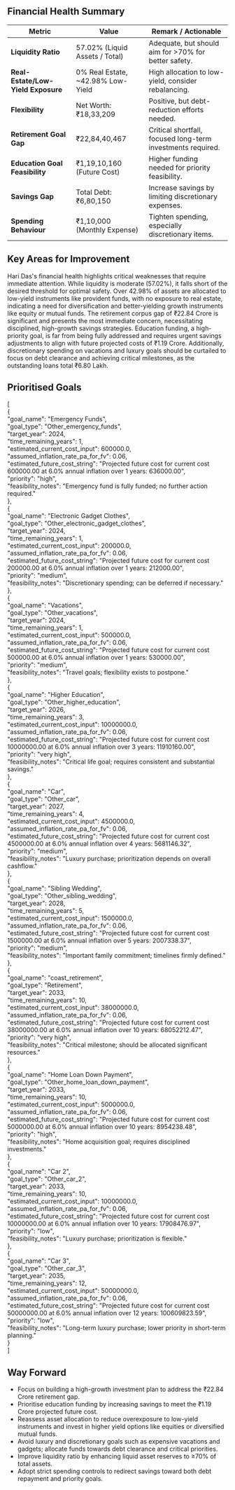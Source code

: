 ## Financial Health Summary  

| Metric                       | Value                               | Remark / Actionable                                     |
|------------------------------|-------------------------------------|-------------------------------------------------------|
| **Liquidity Ratio**          | 57.02% (Liquid Assets / Total)     | Adequate, but should aim for >70% for better safety.  |
| **Real-Estate/Low-Yield Exposure** | 0% Real Estate, ~42.98% Low-Yield | High allocation to low-yield, consider rebalancing.  |
| **Flexibility**              | Net Worth: ₹18,33,209              | Positive, but debt-reduction efforts needed.          |
| **Retirement Goal Gap**      | ₹22,84,40,467                      | Critical shortfall, focused long-term investments required. |
| **Education Goal Feasibility** | ₹1,19,10,160 (Future Cost)        | Higher funding needed for priority feasibility.       |
| **Savings Gap**              | Total Debt: ₹6,80,150              | Increase savings by limiting discretionary expenses.  |
| **Spending Behaviour**       | ₹1,10,000 (Monthly Expense)        | Tighten spending, especially discretionary items.     |

## Key Areas for Improvement  

Hari Das's financial health highlights critical weaknesses that require immediate attention. While liquidity is moderate (57.02%), it falls short of the desired threshold for optimal safety. Over 42.98% of assets are allocated to low-yield instruments like provident funds, with no exposure to real estate, indicating a need for diversification and better-yielding growth instruments like equity or mutual funds. The retirement corpus gap of ₹22.84 Crore is significant and presents the most immediate concern, necessitating disciplined, high-growth savings strategies. Education funding, a high-priority goal, is far from being fully addressed and requires urgent savings adjustments to align with future projected costs of ₹1.19 Crore. Additionally, discretionary spending on vacations and luxury goals should be curtailed to focus on debt clearance and achieving critical milestones, as the outstanding loans total ₹6.80 Lakh.  

## Prioritised Goals  

[  
  {  
    "goal_name": "Emergency Funds",  
    "goal_type": "Other_emergency_funds",  
    "target_year": 2024,  
    "time_remaining_years": 1,  
    "estimated_current_cost_input": 600000.0,  
    "assumed_inflation_rate_pa_for_fv": 0.06,  
    "estimated_future_cost_string": "Projected future cost for current cost 600000.00 at 6.0% annual inflation over 1 years: 636000.00",  
    "priority": "high",  
    "feasibility_notes": "Emergency fund is fully funded; no further action required."  
  },  
  {  
    "goal_name": "Electronic Gadget Clothes",  
    "goal_type": "Other_electronic_gadget_clothes",  
    "target_year": 2024,  
    "time_remaining_years": 1,  
    "estimated_current_cost_input": 200000.0,  
    "assumed_inflation_rate_pa_for_fv": 0.06,  
    "estimated_future_cost_string": "Projected future cost for current cost 200000.00 at 6.0% annual inflation over 1 years: 212000.00",  
    "priority": "medium",  
    "feasibility_notes": "Discretionary spending; can be deferred if necessary."  
  },  
  {  
    "goal_name": "Vacations",  
    "goal_type": "Other_vacations",  
    "target_year": 2024,  
    "time_remaining_years": 1,  
    "estimated_current_cost_input": 500000.0,  
    "assumed_inflation_rate_pa_for_fv": 0.06,  
    "estimated_future_cost_string": "Projected future cost for current cost 500000.00 at 6.0% annual inflation over 1 years: 530000.00",  
    "priority": "medium",  
    "feasibility_notes": "Travel goals; flexibility exists to postpone."  
  },  
  {  
    "goal_name": "Higher Education",  
    "goal_type": "Other_higher_education",  
    "target_year": 2026,  
    "time_remaining_years": 3,  
    "estimated_current_cost_input": 10000000.0,  
    "assumed_inflation_rate_pa_for_fv": 0.06,  
    "estimated_future_cost_string": "Projected future cost for current cost 10000000.00 at 6.0% annual inflation over 3 years: 11910160.00",  
    "priority": "very high",  
    "feasibility_notes": "Critical life goal; requires consistent and substantial savings."  
  },  
  {  
    "goal_name": "Car",  
    "goal_type": "Other_car",  
    "target_year": 2027,  
    "time_remaining_years": 4,  
    "estimated_current_cost_input": 4500000.0,  
    "assumed_inflation_rate_pa_for_fv": 0.06,  
    "estimated_future_cost_string": "Projected future cost for current cost 4500000.00 at 6.0% annual inflation over 4 years: 5681146.32",  
    "priority": "medium",  
    "feasibility_notes": "Luxury purchase; prioritization depends on overall cashflow."  
  },  
  {  
    "goal_name": "Sibling Wedding",  
    "goal_type": "Other_sibling_wedding",  
    "target_year": 2028,  
    "time_remaining_years": 5,  
    "estimated_current_cost_input": 1500000.0,  
    "assumed_inflation_rate_pa_for_fv": 0.06,  
    "estimated_future_cost_string": "Projected future cost for current cost 1500000.00 at 6.0% annual inflation over 5 years: 2007338.37",  
    "priority": "medium",  
    "feasibility_notes": "Important family commitment; timelines firmly defined."  
  },  
  {  
    "goal_name": "coast_retirement",  
    "goal_type": "Retirement",  
    "target_year": 2033,  
    "time_remaining_years": 10,  
    "estimated_current_cost_input": 38000000.0,  
    "assumed_inflation_rate_pa_for_fv": 0.06,  
    "estimated_future_cost_string": "Projected future cost for current cost 38000000.00 at 6.0% annual inflation over 10 years: 68052212.47",  
    "priority": "very high",  
    "feasibility_notes": "Critical milestone; should be allocated significant resources."  
  },  
  {  
    "goal_name": "Home Loan Down Payment",  
    "goal_type": "Other_home_loan_down_payment",  
    "target_year": 2033,  
    "time_remaining_years": 10,  
    "estimated_current_cost_input": 5000000.0,  
    "assumed_inflation_rate_pa_for_fv": 0.06,  
    "estimated_future_cost_string": "Projected future cost for current cost 5000000.00 at 6.0% annual inflation over 10 years: 8954238.48",  
    "priority": "high",  
    "feasibility_notes": "Home acquisition goal; requires disciplined investments."  
  },  
  {  
    "goal_name": "Car 2",  
    "goal_type": "Other_car_2",  
    "target_year": 2033,  
    "time_remaining_years": 10,  
    "estimated_current_cost_input": 10000000.0,  
    "assumed_inflation_rate_pa_for_fv": 0.06,  
    "estimated_future_cost_string": "Projected future cost for current cost 10000000.00 at 6.0% annual inflation over 10 years: 17908476.97",  
    "priority": "low",  
    "feasibility_notes": "Luxury purchase; prioritization is flexible."  
  },  
  {  
    "goal_name": "Car 3",  
    "goal_type": "Other_car_3",  
    "target_year": 2035,  
    "time_remaining_years": 12,  
    "estimated_current_cost_input": 50000000.0,  
    "assumed_inflation_rate_pa_for_fv": 0.06,  
    "estimated_future_cost_string": "Projected future cost for current cost 50000000.00 at 6.0% annual inflation over 12 years: 100609823.59",  
    "priority": "low",  
    "feasibility_notes": "Long-term luxury purchase; lower priority in short-term planning."  
  }  
]  

## Way Forward  

- Focus on building a high-growth investment plan to address the ₹22.84 Crore retirement gap.  
- Prioritise education funding by increasing savings to meet the ₹1.19 Crore projected future cost.  
- Reassess asset allocation to reduce overexposure to low-yield instruments and invest in higher yield options like equities or diversified mutual funds.  
- Avoid luxury and discretionary goals such as expensive vacations and gadgets; allocate funds towards debt clearance and critical priorities.  
- Improve liquidity ratio by enhancing liquid asset reserves to ≥70% of total assets.  
- Adopt strict spending controls to redirect savings toward both debt repayment and priority goals.